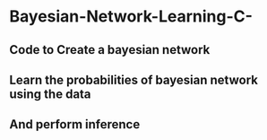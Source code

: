 # Bayesian-Network-Learning-C-

## Code to Create a bayesian network
## Learn the probabilities of bayesian network using the data
## And perform inference
